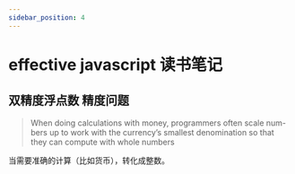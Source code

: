 ```yaml
---
sidebar_position: 4
---
```


# effective javascript 读书笔记

## 双精度浮点数 精度问题

> When doing calculations with money, programmers often scale num- bers up to work with the currency’s smallest denomination so that they can compute with whole numbers

当需要准确的计算（比如货币），转化成整数。

##
